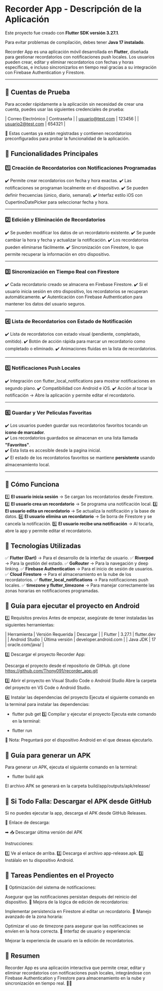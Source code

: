 # Recorder App - Descripción de la Aplicación
Este proyecto fue creado con **Flutter SDK versión 3.27.1**.

Para evitar problemas de compilación, debes tener **Java 17 instalado**.

Recorder App es una aplicación móvil desarrollada en **Flutter**, diseñada para gestionar recordatorios con notificaciones push locales. Los usuarios pueden crear, editar y eliminar recordatorios con fechas y horas específicas, e incluso sincronizarlos en tiempo real gracias a su integración con Firebase Authentication y Firestore.

---

## 🔹 Cuentas de Prueba
Para acceder rápidamente a la aplicación sin necesidad de crear una cuenta, puedes usar las siguientes credenciales de prueba:

|    Correo Electrónico   	|      Contraseña   	|
|     usuario@test.com	    |        123456       |
|    usuario2@test.com	    |        654321       |

📌 Estas cuentas ya están registradas y contienen recordatorios preconfigurados para probar la funcionalidad de la aplicación.

## 🔹 Funcionalidades Principales
### 1️⃣ Creación de Recordatorios con Notificaciones Programadas
✔️ Permite crear recordatorios con fecha y hora exactas.
✔️ Las notificaciones se programan localmente en el dispositivo.
✔️ Se pueden definir frecuencias (único, diario, semanal).
✔️ Interfaz estilo iOS con CupertinoDatePicker para seleccionar fecha y hora.

---

### 2️⃣ Edición y Eliminación de Recordatorios
✔️ Se pueden modificar los datos de un recordatorio existente.
✔️ Se puede cambiar la hora y fecha y actualizar la notificación.
✔️ Los recordatorios pueden eliminarse fácilmente.
✔️ Sincronización con Firestore, lo que permite recuperar la información en otro dispositivo.

---

### 3️⃣ Sincronización en Tiempo Real con Firestore
✔️ Cada recordatorio creado se almacena en Firebase Firestore.
✔️ Si el usuario inicia sesión en otro dispositivo, los recordatorios se recuperan automáticamente.
✔️ Autenticación con Firebase Authentication para mantener los datos del usuario seguros.

---

### 4️⃣ Lista de Recordatorios con Estado de Notificación
✔️ Lista de recordatorios con estado visual (pendiente, completado, omitido).
✔️ Botón de acción rápida para marcar un recordatorio como completado o eliminado.
✔️ Animaciones fluidas en la lista de recordatorios.

---

### 5️⃣ Notificaciones Push Locales
✔️ Integración con flutter_local_notifications para mostrar notificaciones en segundo plano.
✔️ Compatibilidad con Android e iOS.
✔️ Acción al tocar la notificación → Abre la aplicación y permite editar el recordatorio.

---

### 6️⃣ Guardar y Ver Películas Favoritas
✔️ Los usuarios pueden guardar sus recordatorios favoritos tocando un **icono de marcador**.  
✔️ Los recordatorios guardados se almacenan en una lista llamada **"Favoritos"**.  
✔️ Esta lista es accesible desde la pagina inicial.  
✔️ El estado de los recordatorios favoritos se mantiene **persistente** usando almacenamiento local.  

---

## 🔹 Cómo Funciona
1️⃣ **El usuario inicia sesión** → Se cargan los recordatorios desde Firestore.
2️⃣ **El usuario crea un recordatorio** → Se programa una notificación local.
3️⃣ **El usuario edita un recordatorio** → Se actualiza la notificación y la base de datos.
4️⃣ **El usuario elimina un recordatorio** → Se borra de Firestore y se cancela la notificación.
5️⃣ **El usuario recibe una notificación** → Al tocarla, abre la app y permite editar el recordatorio.

## 🔹 Tecnologías Utilizadas
✅ **Flutter (Dart)** → Para el desarrollo de la interfaz de usuario.
✅ **Riverpod** → Para la gestión del estado.
✅ **GoRouter** → Para la navegación y deep linking.
✅ **Firebase Authentication** → Para el inicio de sesión de usuarios.
✅ **Cloud Firestore** → Para el almacenamiento en la nube de los recordatorios.
✅ **flutter_local_notifications** → Para notificaciones push locales.
✅ **timezone y flutter_timezone** → Para manejar correctamente las zonas horarias en notificaciones programadas.

## 🔹 Guía para ejecutar el proyecto en Android
1️⃣ Requisitos previos
Antes de empezar, asegúrate de tener instaladas las siguientes herramientas:

|   Herramienta   	|    Versión Requerida  	|       Descargar           |
|   Flutter	        |         3.27.1          |       flutter.dev         |
|   Android Studio	|    Última versión       |  	developer.android.com   |
|   Java JDK	      |           17	          |      oracle.com/java/     |

2️⃣ Descargar el proyecto Recorder App:

Descarga el proyecto desde el repositorio de GitHub.
git clone https://github.com/Thony091/recorder_app.git

3️⃣ Abrir el proyecto en Visual Studio Code o Android Studio
Abre la carpeta del proyecto en VS Code o Android Studio.

4️⃣ Instalar las dependencias del proyecto
Ejecuta el siguiente comando en la terminal para instalar las dependencias:

- flutter pub get
5️⃣ Compilar y ejecutar el proyecto
Ejecuta este comando en la terminal:

- flutter run

📌 Nota: Preguntará por el dispositivo Android en el que deseas ejecutarlo.

## 🔹 Guía para generar un APK
Para generar un APK, ejecuta el siguiente comando en la terminal:

- flutter build apk

El archivo APK se generará en la carpeta build/app/outputs/apk/release/

## 🔹 Si Todo Falla: Descargar el APK desde GitHub
Si no puedes ejecutar la app, descarga el APK desde GitHub Releases.

📌 Enlace de descarga:

➡ 📥 Descargar última versión del APK

Instrucciones:

1️⃣ Ve al enlace de arriba.
2️⃣ Descarga el archivo app-release.apk.
3️⃣ Instálalo en tu dispositivo Android.

## 🔹 Tareas Pendientes en el Proyecto
🚧 Optimización del sistema de notificaciones:

Asegurar que las notificaciones persistan después del reinicio del dispositivo.
🚧 Mejora de la lógica de edición de recordatorios:

Implementar persistencia en Firestore al editar un recordatorio.
🚧 Manejo avanzado de la zona horaria:

Optimizar el uso de timezone para asegurar que las notificaciones se envíen en la hora correcta.
🚧 Interfaz de usuario y experiencia:

Mejorar la experiencia de usuario en la edición de recordatorios.

## 📌 Resumen
Recorder App es una aplicación interactiva que permite crear, editar y eliminar recordatorios con notificaciones push locales, integrándose con Firebase Authentication y Firestore para almacenamiento en la nube y sincronización en tiempo real. 🚀📅